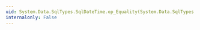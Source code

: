 ```yaml
---
uid: System.Data.SqlTypes.SqlDateTime.op_Equality(System.Data.SqlTypes.SqlDateTime,System.Data.SqlTypes.SqlDateTime)
internalonly: False
---
```

